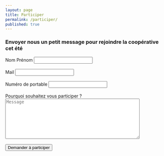 ```yaml
---
layout: page
title: Participer
permalink: /participer/
published: true
---
```




### Envoyer nous un petit message pour rejoindre la coopérative cet été  


<form action="https://getsimpleform.com/messages?form_api_token=ffa72814334bb7be308fd85fcbf37c6a" method="post">
  <!-- the redirect_to is optional, the form will redirect to the referrer on submission -->
  <input type='hidden' name='redirect_to' value='http://monjob.github.io/' />
  <!-- all your input fields here.... -->
  <label class="control-label">Nom Prénom</label>
  <input type='text' name='Nom et prénom' /><br><br>
    <label class="control-label">Mail</label>
  <input type='text' name='mail'/><br><br>
  <label class="control-label">Numéro de portable</label>
  <input type='text' name='numero' /><br><br>
  <label class="control-label">Pourquoi souhaitez vous participer ?</label>
  <textarea id='message' name='message' placeholder='Message' rows='8' cols='50'></textarea><br><br>
   <input type='submit' class="btn" value='Demander à participer' />
</form>
